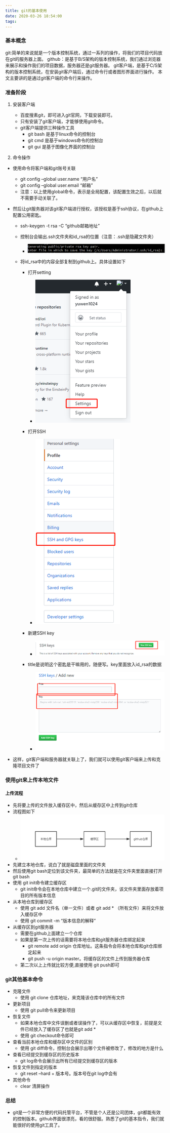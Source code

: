 ```yaml
---
title: git的基本使用
date: 2020-03-26 18:54:00
tags:
---
```

### 基本概念
git:简单的来说就是一个版本控制系统，通过一系列的操作，将我们的项目代码放在git的服务器上面。
github：是基于B/S架构的版本控制系统，我们通过浏览器来展示和操作我们的项目数据，服务器还是git服务器。
git客户端，是基于C/S架构的版本控制系统，在安装git客户端后，通过命令行或者图形界面进行操作。
本文主要讲的是通过git客户端的命令行来操作。

### 准备阶段
1. 安装客户端

   * 百度搜素git，即可进入git官网，下载安装即可。
   * 只有安装了git客户端，才能够使用git命令。
   * git客户端提供三种操作工具
      * git bash 是基于linux命令的控制台
      * git cmd 是基于windows命令的控制台
      * git gui 是基于图像化界面的控制台
2. 命令操作

  * 使用命令将客户端和git账号关联

    * git config –global user.name “用户名”
    * git config –global user.email “邮箱”
    * 注意：以上使用global命令，表示是全局配置，该配置生效之后，以后就不需要手动关联了。
 * 然后让git服务器对该git客户端进行授权，该授权是基于ssh协议，在github上配置公用密匙。

    * ssh-keygen -t rsa -C “github邮箱地址”

    * 控制台会输出.ssh文件夹和id_rsa的位置（注意：.ssh是隐藏文件夹）
      * ![图片](https://github.com/yuwen1024/myImages/blob/master/ssh%E7%A0%81%E7%9A%84%E4%BD%8D%E7%BD%AE.jpg)

    * 将id_rsa中的内容全部复制到github上。具体设置如下

      * 打开setting
        * ![图片](https://github.com/yuwen1024/myImages/blob/master/%E8%AE%BE%E7%BD%AEssh1.jpg)
      * 打开SSH
        * ![图片](https://github.com/yuwen1024/myImages/blob/master/%E8%AE%BE%E7%BD%AEssh2.jpg)

      * 新建SSH key
        * ![图片](https://github.com/yuwen1024/myImages/blob/master/%E8%AE%BE%E7%BD%AEssh3.jpg)

      * title是说明这个密匙是干嘛用的，随便写。key里面放入id_rsa的数据
        * ![图片](https://github.com/yuwen1024/myImages/blob/master/%E8%AE%BE%E7%BD%AEssh4.jpg)

  * 这样，git客户端和服务器就关联上了，我们就可以使用git客户端来上传和克隆项目文件了

### 使用git来上传本地文件

#### 上传流程
* 先将要上传的文件放入缓存区中，然后从缓存区中上传到git仓库
* 流程图如下
  * ![图片](https://github.com/yuwen1024/myImages/blob/master/git%E4%B8%8A%E4%BC%A0%E6%B5%81%E7%A8%8B%E5%9B%BE.jpg)
* 先建立本地仓库，说白了就是磁盘里面的文件夹
* 然后使用git bash定位到该文件夹，最简单的方法就是在文件夹里面直接打开git bash
* 使用 git init命令建立缓存区
  * git init命令会在本地仓库中建立一个.git的文件夹，该文件夹里面存放着项目的所有版本信息
* 从本地仓库到缓存区
  * 使用 git add 文件名（单一文件）或者 git add * （所有文件）来将文件放入缓存区中
  * 使用 git commit -m “版本信息的解释”
* 从缓存区到git服务器
  * 需要在github上面建立一个仓库
  * 如果是第一次上传的话需要将本地仓库和git服务器仓库绑定起来
    * git remote add origin 仓库地址。这条指令会将本地仓库和git仓库绑定起来
    * git push -u origin master。将缓存区的文件上传到服务器仓库
  * 第二次以上上传就比较方便,直接使用 git push即可

### git其他基本命令
* 克隆文件
  * 使用 git clone 仓库地址，来克隆该仓库中的所有文件
* 更新项目
  * 使用 git pull命令来更新项目
* 恢复文件
  * 如果本地仓库中文件误删或者误操作了，可以从缓存区中恢复，前提是文件已经放入了缓存区了也就是git add *
  * 使用 git checkout命令即可
* 查看当前本地仓库和缓存区中文件的区别
  * 使用 git diff命令，控制台会展示出哪个文件被修改了，修改的地方是什么
* 查看已经提交到缓存区的历史版本
  * git log命令会展示出所有已经提交到缓存区的版本
* 恢复文件到指定的版本
  * git reset –hard + 版本号。版本号在git log中会有
* 其他命令
  * clear 清屏操作   

### 总结
* git是一个非常方便的代码托管平台，不管是个人还是公司团体，git都能有效的控制版本。github界面很漂亮，看的很舒服。熟悉了git的基本指令，我们就能很好的使用git工具了。
